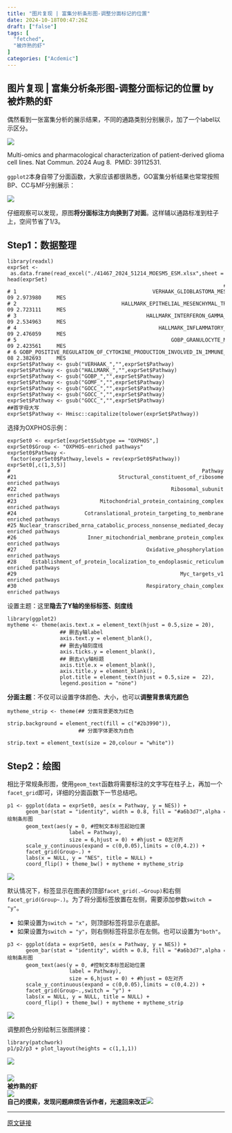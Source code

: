 ```yaml
---
title: "图片复现 | 富集分析条形图-调整分面标记的位置"
date: 2024-10-18T00:47:26Z
draft: ["false"]
tags: [
  "fetched",
  "被炸熟的虾"
]
categories: ["Acdemic"]
---
```

图片复现 | 富集分析条形图-调整分面标记的位置 by 被炸熟的虾
------
<div><p><span>偶然看到一张富集分析的展示结果，不同的通路类别分别展示，加了一个</span><span>label</span><span>以示区分。</span><br></p><p><span></span></p><p><img data-croporisrc="https://mmbiz.qpic.cn/sz_mmbiz_png/dRYYdqiaan3LXK8WZzFle3E9kPYuviaJ5vhh2ZRHYB0ib8x8pOjlJtzBRlZfVEhQfFJvKPg91AJibjWWS4gHHKHQ7Q/0?wx_fmt=png&amp;from=appmsg" data-cropx1="0" data-cropx2="747" data-cropy1="42.64878892733564" data-cropy2="631.977508650519" data-galleryid="" data-imgfileid="100004749" data-ratio="0.7884872824631861" data-s="300,640" data-src="https://mmbiz.qpic.cn/sz_mmbiz_jpg/dRYYdqiaan3LXK8WZzFle3E9kPYuviaJ5vx0ibiaFp6P1nVtJGboE6Mdz7AmvYiaOYKFlwibibKqLQPSLcMgeyFJw5zoA/640?wx_fmt=jpeg" data-type="jpeg" data-w="747" src="https://mmbiz.qpic.cn/sz_mmbiz_jpg/dRYYdqiaan3LXK8WZzFle3E9kPYuviaJ5vx0ibiaFp6P1nVtJGboE6Mdz7AmvYiaOYKFlwibibKqLQPSLcMgeyFJw5zoA/640?wx_fmt=jpeg"></p><section><span>Multi-omics and pharmacological characterization of patient-derived glioma cell lines. Nat Commun. 2024 Aug 8.  PMID: 39112531.</span></section><section><span></span></section><p><code><span>ggplot2</span></code><span>本身自带了分面函数，大家应该都很熟悉，</span><span>GO</span><span>富集分析结果也常常按照</span><span>BP</span><span>、</span><span><span>CC</span></span><span>与</span><span>MF</span><span>分别展示：</span></p><p><img data-galleryid="" data-imgfileid="100004751" data-ratio="0.7953703703703704" data-s="300,640" data-src="https://mmbiz.qpic.cn/sz_mmbiz_png/dRYYdqiaan3LXK8WZzFle3E9kPYuviaJ5vynhZeOewbqiaHL90AFWHlOYDfFONAiaic0quNJlxaISUbGEy99Cw73ziag/640?wx_fmt=png&amp;from=appmsg" data-type="png" data-w="1080" src="https://mmbiz.qpic.cn/sz_mmbiz_png/dRYYdqiaan3LXK8WZzFle3E9kPYuviaJ5vynhZeOewbqiaHL90AFWHlOYDfFONAiaic0quNJlxaISUbGEy99Cw73ziag/640?wx_fmt=png&amp;from=appmsg"></p><p><span>仔细观察可以发现，原图<strong>将分面标注方向换到了对面</strong>。这样辅以通路标准到柱子上，空间节省了</span><span>1/3</span><span>。</span></p><h2><span>Step1：数据整理</span></h2><pre><code><span>library</span>(readxl)<br>exprSet &lt;- as.data.frame(read_excel(<span>"./41467_2024_51214_MOESM5_ESM.xlsx"</span>,sheet = <span>"Fig. 1D,E,F"</span>))<br>head(exprSet)<br>                                                                      <span># Pathway    p.adj      NES Subtype</span><br><span># 1                                            VERHAAK_GLIOBLASTOMA_MESENCHYMAL 4.65e-09 2.973980     MES</span><br><span># 2                                  HALLMARK_EPITHELIAL_MESENCHYMAL_TRANSITION 4.65e-09 2.723111     MES</span><br><span># 3                                          HALLMARK_INTERFERON_GAMMA_RESPONSE 4.65e-09 2.534963     MES</span><br><span># 4                                              HALLMARK_INFLAMMATORY_RESPONSE 4.65e-09 2.476059     MES</span><br><span># 5                                                  GOBP_GRANULOCYTE_MIGRATION 4.65e-09 2.423561     MES</span><br><span># 6 GOBP_POSITIVE_REGULATION_OF_CYTOKINE_PRODUCTION_INVOLVED_IN_IMMUNE_RESPONSE 4.81e-08 2.382693     MES</span><br>exprSet$Pathway &lt;- gsub(<span>"VERHAAK_"</span>,<span>""</span>,exprSet$Pathway)<br>exprSet$Pathway &lt;- gsub(<span>"HALLMARK_"</span>,<span>""</span>,exprSet$Pathway)<br>exprSet$Pathway &lt;- gsub(<span>"GOBP_"</span>,<span>""</span>,exprSet$Pathway)<br>exprSet$Pathway &lt;- gsub(<span>"GOMF_"</span>,<span>""</span>,exprSet$Pathway)<br>exprSet$Pathway &lt;- gsub(<span>"GOCC_"</span>,<span>""</span>,exprSet$Pathway)<br>exprSet$Pathway &lt;- gsub(<span>"GOCC_"</span>,<span>""</span>,exprSet$Pathway)<br>exprSet$Pathway &lt;- gsub(<span>"GOCC_"</span>,<span>""</span>,exprSet$Pathway)<br><span>##首字母大写</span><br>exprSet$Pathway &lt;- Hmisc::capitalize(tolower(exprSet$Pathway))<br></code></pre><p><span>选择为</span><span>OXPHOS</span><span>示例：</span></p><pre><code>exprSet0 &lt;- exprSet[exprSet$Subtype == <span>"OXPHOS"</span>,]<br>exprSet0$Group &lt;- <span>"OXPHOS-enriched pathways"</span><br>exprSet0$Pathway &lt;- factor(exprSet0$Pathway,levels = rev(exprSet0$Pathway))<br>exprSet0[,c(<span>1</span>,<span>3</span>,<span>5</span>)]<br><span>#                                                              Pathway      NES                    Group</span><br><span>#21                                 Structural_constituent_of_ribosome 3.849841 OXPHOS-enriched pathways</span><br><span>#22                                                  Ribosomal_subunit 3.807352 OXPHOS-enriched pathways</span><br><span>#23                           Mitochondrial_protein_containing_complex 3.447491 OXPHOS-enriched pathways</span><br><span>#24                      Cotranslational_protein_targeting_to_membrane 3.421529 OXPHOS-enriched pathways</span><br><span>#25 Nuclear_transcribed_mrna_catabolic_process_nonsense_mediated_decay 3.338597 OXPHOS-enriched pathways</span><br><span>#26                       Inner_mitochondrial_membrane_protein_complex 3.291726 OXPHOS-enriched pathways</span><br><span>#27                                          Oxidative_phosphorylation 3.286751 OXPHOS-enriched pathways</span><br><span>#28     Establishment_of_protein_localization_to_endoplasmic_reticulum 3.267272 OXPHOS-enriched pathways</span><br><span>#29                                                     Myc_targets_v1 3.205170 OXPHOS-enriched pathways</span><br><span>#30                                          Respiratory_chain_complex 3.199812 OXPHOS-enriched pathways</span><br></code></pre><p><span>设置主题：这里</span><strong><span>隐去了</span><span>Y</span><span>轴的坐标标签、刻度线</span></strong><span></span></p><pre><code><span>library</span>(ggplot2)<br>mytheme &lt;- theme(axis.text.x = element_text(hjust = <span>0.5</span>,size = <span>20</span>), <br>                 <span>## 删去y轴label</span><br>                 axis.text.y = element_blank(),<br>                 <span>## 删去y轴刻度线</span><br>                 axis.ticks.y = element_blank(), <br>                 <span>## 删去x\y轴标题</span><br>                 axis.title.x = element_blank(), <br>                 axis.title.y = element_blank(), <br>                 plot.title = element_text(hjust = <span>0.5</span>,size =  <span>22</span>),<br>                 legend.position = <span>"none"</span>)<br></code></pre><p><strong><span>分面主题</span></strong><span>：不仅可以设置字体颜色、大小，也可以<strong>调整背景填充颜色</strong></span></p><pre><code>mytheme_strip &lt;- theme(<span>## 分面背景更改为红色</span><br>                       strip.background = element_rect(fill = c(<span>"#2b3990"</span>)),<br>                       <span>## 分面字体更改为白色</span><br>                       strip.text = element_text(size = <span>20</span>,colour = <span>"white"</span>))<br></code></pre><h2><span>Step2：绘图</span></h2><p><span>相比于常规条形图，使用</span><code><span>geom_text</span></code><span>函数将需要标注的文字写在柱子上，再加一个</span><code><span>facet_grid</span></code><span>即可，详细的分面函数下一节总结吧。</span></p><pre><code>p1 &lt;- ggplot(data = exprSet0, aes(x = Pathway, y = NES)) +<br>      geom_bar(stat = <span>"identity"</span>, width = <span>0.8</span>, fill = <span>"#a6b3d7"</span>,alpha = <span>0.9</span>) + <span>#绘制条形图</span><br>      geom_text(aes(y = <span>0</span>, <span>#控制文本标签起始位置</span><br>                    label = Pathway),<br>                    size = <span>6</span>,hjust = <span>0</span>) + <span>#hjust = 0左对齐</span><br>      scale_y_continuous(expand = c(<span>0</span>,<span>0.05</span>),limits = c(<span>0</span>,<span>4.2</span>)) +<br>      facet_grid(Group~.) +<br>      labs(x = <span>NULL</span>, y = <span>"NES"</span>, title = <span>NULL</span>) +  <br>      coord_flip() + theme_bw() + mytheme + mytheme_strip<br></code></pre><section><img data-galleryid="" data-imgfileid="100004752" data-ratio="0.5296296296296297" data-s="300,640" data-src="https://mmbiz.qpic.cn/sz_mmbiz_png/dRYYdqiaan3LXK8WZzFle3E9kPYuviaJ5vF3Aic9nFQkiao3qkjN1mrujIUk0EyoV5BacK1g2N91E9G1Zuej4WticPQ/640?wx_fmt=png&amp;from=appmsg" data-type="png" data-w="1080" src="https://mmbiz.qpic.cn/sz_mmbiz_png/dRYYdqiaan3LXK8WZzFle3E9kPYuviaJ5vF3Aic9nFQkiao3qkjN1mrujIUk0EyoV5BacK1g2N91E9G1Zuej4WticPQ/640?wx_fmt=png&amp;from=appmsg"></section><p><span>默认情况下，标签显示在图表的顶部</span><code><span>facet_grid(.~Group)</span></code><span>和右侧</span><code><span>facet_grid(Group~.)</span></code><span>。<span>为了将分面标签放置在左侧，需要添加参数</span><code><span>switch = "y"</span></code><span>。</span></span></p><ul><li><section><span>如果设置为</span><code><span>switch = "x"</span></code><span>，则顶部标签将显示在底部。</span></section></li><li><section><span>如果设置为</span><code><span>switch = "y"</span></code><span>，则右侧标签将显示在左侧。也可以设置为</span><code><span>"both"</span></code><span>。</span></section></li></ul><pre><code>p3 &lt;- ggplot(data = exprSet0, aes(x = Pathway, y = NES)) +<br>      geom_bar(stat = <span>"identity"</span>, width = <span>0.8</span>, fill = <span>"#a6b3d7"</span>,alpha = <span>0.9</span>) + <span>#绘制条形图</span><br>      geom_text(aes(y = <span>0</span>, <span>#控制文本标签起始位置</span><br>                    label = Pathway),<br>                    size = <span>6</span>,hjust = <span>0</span>) + <span>#hjust = 0左对齐</span><br>      scale_y_continuous(expand = c(<span>0</span>,<span>0.05</span>),limits = c(<span>0</span>,<span>4.2</span>)) +<br>      facet_grid(Group~.,<span>switch</span> = <span>"y"</span>) +<br>      labs(x = <span>NULL</span>, y = <span>NULL</span>, title = <span>NULL</span>) +  <br>      coord_flip() + theme_bw() + mytheme + mytheme_strip<br></code></pre><p><img data-galleryid="" data-imgfileid="100004753" data-ratio="0.5296296296296297" data-s="300,640" data-src="https://mmbiz.qpic.cn/sz_mmbiz_png/dRYYdqiaan3LXK8WZzFle3E9kPYuviaJ5vdcSwNDWqicDcgKd3icIVQLDhGBDWgq55iceZLibPZqViacsDia3RFmtOfq8w/640?wx_fmt=png&amp;from=appmsg" data-type="png" data-w="1080" src="https://mmbiz.qpic.cn/sz_mmbiz_png/dRYYdqiaan3LXK8WZzFle3E9kPYuviaJ5vdcSwNDWqicDcgKd3icIVQLDhGBDWgq55iceZLibPZqViacsDia3RFmtOfq8w/640?wx_fmt=png&amp;from=appmsg"></p><p><span>调整颜色分别绘制三张图拼接：</span></p><pre><code><span>library</span>(patchwork)<br>p1/p2/p3 + plot_layout(heights = c(<span>1</span>,<span>1</span>,<span>1</span>))<br></code></pre><p><img data-galleryid="" data-imgfileid="100004754" data-ratio="1.5555555555555556" data-s="300,640" data-src="https://mmbiz.qpic.cn/sz_mmbiz_png/dRYYdqiaan3LXK8WZzFle3E9kPYuviaJ5vgcsFJL6MAYk7Tkyb7IreAmGd6RCuoMWd9jaNG1ibfjkNRxazCXou7ibw/640?wx_fmt=png&amp;from=appmsg" data-type="png" data-w="1080" src="https://mmbiz.qpic.cn/sz_mmbiz_png/dRYYdqiaan3LXK8WZzFle3E9kPYuviaJ5vgcsFJL6MAYk7Tkyb7IreAmGd6RCuoMWd9jaNG1ibfjkNRxazCXou7ibw/640?wx_fmt=png&amp;from=appmsg"></p><h3><span></span></h3><section><span></span></section><section><img data-imgfileid="100003752" data-ratio="0.05278592375366569" data-src="https://mmbiz.qpic.cn/sz_mmbiz_png/1LTeQhNfr8sUH75oYsoDaqjPCTiaukEmS8tWricW7LnLKKfIE9jKBexibqamsrlibaaXmuc2nicaYibfDFBNCmqX5mBw/640?wx_fmt=other&amp;wxfrom=5&amp;wx_lazy=1&amp;wx_co=1&amp;tp=webp" data-type="png" data-w="341" src="https://mmbiz.qpic.cn/sz_mmbiz_png/1LTeQhNfr8sUH75oYsoDaqjPCTiaukEmS8tWricW7LnLKKfIE9jKBexibqamsrlibaaXmuc2nicaYibfDFBNCmqX5mBw/640?wx_fmt=other&amp;wxfrom=5&amp;wx_lazy=1&amp;wx_co=1&amp;tp=webp"></section><section data-tools="135编辑器" data-id="116886" draggable="true"><section><section><section><section><strong data-brushtype="text">被炸熟的虾</strong></section></section></section><section><section><section data-width="35%"><section><img data-cropselx1="0" data-cropselx2="115" data-cropsely1="0" data-cropsely2="115" data-imgfileid="100003750" data-ratio="1" data-src="https://mmbiz.qpic.cn/sz_mmbiz_jpg/dRYYdqiaan3JjDfj2H8p6gg3CB25AGthbwzrotao4ev5tIe0utthbZRK8yOoDOuTzOSoTSnPWn61IdDCnXsnaiag/640?wx_fmt=other&amp;wxfrom=5&amp;wx_lazy=1&amp;wx_co=1&amp;tp=webp" data-type="jpeg" data-w="258" data-width="100%" src="https://mmbiz.qpic.cn/sz_mmbiz_jpg/dRYYdqiaan3JjDfj2H8p6gg3CB25AGthbwzrotao4ev5tIe0utthbZRK8yOoDOuTzOSoTSnPWn61IdDCnXsnaiag/640?wx_fmt=other&amp;wxfrom=5&amp;wx_lazy=1&amp;wx_co=1&amp;tp=webp"></section></section><section data-width="63%"><section><section><strong>自己的摸索，发现问题麻烦告诉作者，光速回来改正</strong><strong><img data-imgfileid="100003751" data-ratio="1" data-type="png" data-w="64" data-src="https://mmbiz.qpic.cn/sz_mmbiz_png/dRYYdqiaan3KLQGNxibvI4SdtUfxjINkz2DO8cGEPTgbcMJ357RvXJ7IvWU2p7anljpePpakI9oKu3icJxobBDp5w/640?wx_fmt=other&amp;wxfrom=5&amp;wx_lazy=1&amp;wx_co=1&amp;tp=webp" src="https://mmbiz.qpic.cn/sz_mmbiz_png/dRYYdqiaan3KLQGNxibvI4SdtUfxjINkz2DO8cGEPTgbcMJ357RvXJ7IvWU2p7anljpePpakI9oKu3icJxobBDp5w/640?wx_fmt=other&amp;wxfrom=5&amp;wx_lazy=1&amp;wx_co=1&amp;tp=webp"></strong></section></section></section></section></section></section></section><p><mp-style-type data-value="10000"></mp-style-type></p></div>  
<hr>
<a href="https://mp.weixin.qq.com/s/1M_oTcH98zXmNTewfC8VcA",target="_blank" rel="noopener noreferrer">原文链接</a>
